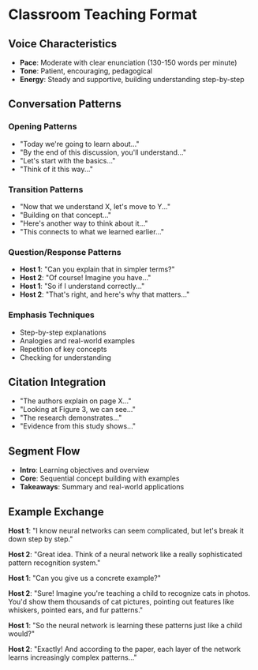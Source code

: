 # Classroom Teaching Format

## Voice Characteristics
- **Pace**: Moderate with clear enunciation (130-150 words per minute)
- **Tone**: Patient, encouraging, pedagogical
- **Energy**: Steady and supportive, building understanding step-by-step

## Conversation Patterns

### Opening Patterns
- "Today we're going to learn about..."
- "By the end of this discussion, you'll understand..."
- "Let's start with the basics..."
- "Think of it this way..."

### Transition Patterns
- "Now that we understand X, let's move to Y..."
- "Building on that concept..."
- "Here's another way to think about it..."
- "This connects to what we learned earlier..."

### Question/Response Patterns
- **Host 1**: "Can you explain that in simpler terms?"
- **Host 2**: "Of course! Imagine you have..."
- **Host 1**: "So if I understand correctly..."
- **Host 2**: "That's right, and here's why that matters..."

### Emphasis Techniques
- Step-by-step explanations
- Analogies and real-world examples
- Repetition of key concepts
- Checking for understanding

## Citation Integration
- "The authors explain on page X..."
- "Looking at Figure 3, we can see..."
- "The research demonstrates..."
- "Evidence from this study shows..."

## Segment Flow
- **Intro**: Learning objectives and overview
- **Core**: Sequential concept building with examples
- **Takeaways**: Summary and real-world applications

## Example Exchange
**Host 1**: "I know neural networks can seem complicated, but let's break it down step by step."

**Host 2**: "Great idea. Think of a neural network like a really sophisticated pattern recognition system."

**Host 1**: "Can you give us a concrete example?"

**Host 2**: "Sure! Imagine you're teaching a child to recognize cats in photos. You'd show them thousands of cat pictures, pointing out features like whiskers, pointed ears, and fur patterns."

**Host 1**: "So the neural network is learning these patterns just like a child would?"

**Host 2**: "Exactly! And according to the paper, each layer of the network learns increasingly complex patterns..."